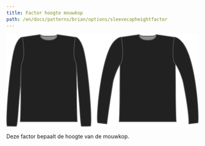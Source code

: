 ```yaml
---
title: Factor hoogte mouwkop
path: /en/docs/patterns/brian/options/sleevecapheightfactor
---
```


![De factor voor hoogte mouwkop bij Brian](./sleevecapheightfactor.svg)

Deze factor bepaalt de hoogte van de mouwkop.